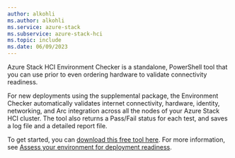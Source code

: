 ```yaml
---
author: alkohli
ms.author: alkohli
ms.service: azure-stack
ms.subservice: azure-stack-hci
ms.topic: include
ms.date: 06/09/2023
---
```


Azure Stack HCI Environment Checker is a standalone, PowerShell tool that you can use prior to even ordering hardware to validate connectivity readiness.

For new deployments using the supplemental package, the Environment Checker automatically validates internet connectivity, hardware, identity, networking, and Arc integration across all the nodes of your Azure Stack HCI cluster. The tool also returns a Pass/Fail status for each test, and saves a log file and a detailed report file.

To get started, you can [download this free tool here](https://www.powershellgallery.com/packages/AzStackHci.EnvironmentChecker/0.2.5). For more information, see [Assess your environment for deployment readiness](../hci/manage/use-environment-checker.md).
